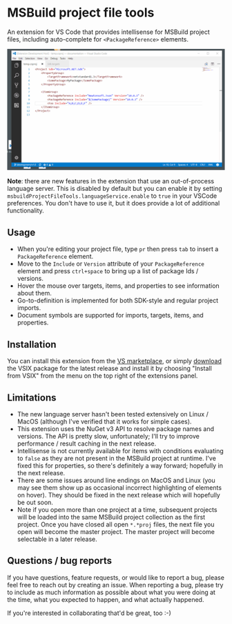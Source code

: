# MSBuild project file tools

An extension for VS Code that provides intellisense for MSBuild project files, including auto-complete for `<PackageReference>` elements.

![PackageReference completion](docs/images/extension-in-action.gif)

**Note**: there are new features in the extension that use an out-of-process language server. This is disabled by default but you can enable it by setting `msbuildProjectFileTools.languageService.enable` to `true` in your VSCode preferences. You don't have to use it, but it does provide a lot of additional functionality.

## Usage

* When you're editing your project file, type `pr` then press `tab` to insert a `PackageReference` element.
* Move to the `Include` or `Version` attribute of your `PackageReference` element and press `ctrl+space` to bring up a list of package Ids / versions.
* Hover the mouse over targets, items, and properties to see information about them.
* Go-to-definition is implemented for both SDK-style and regular project imports.
* Document symbols are supported for imports, targets, items, and properties.

## Installation

You can install this extension from the [VS marketplace](https://marketplace.visualstudio.com/items?itemName=tintoy.msbuild-project-tools), or simply [download](https://github.com/tintoy/msbuild-project-tools-vscode/releases/latest) the VSIX package for the latest release and install it by choosing "Install from VSIX" from the menu on the top right of the extensions panel.

## Limitations

* The new language server hasn't been tested extensively on Linux / MacOS (although I've verified that it works for simple cases).
* This extension uses the NuGet v3 API to resolve package names and versions. The API is pretty slow, unfortunately; I'll try to improve performance / result caching in the next release.
* Intellisense is not currently available for items with conditions evaluating to `false` as they are not present in the MSBuild project at runtime. I've fixed this for properties, so there's definitely a way forward; hopefully in the next release.
* There are some issues around line endings on MacOS and Linux (you may see them show up as occasional incorrect highlighting of elements on hover). They should be fixed in the next release which will hopefully be out soon.
* Note if you open more than one project at a time, subsequent projects will be loaded into the same MSBuild project collection as the first project. Once you have closed all open `*.*proj` files, the next file you open will become the master project. The master project will become selectable in a later release.

## Questions / bug reports

If you have questions, feature requests, or would like to report a bug, please feel free to reach out by creating an issue. When reporting a bug, please try to include as much information as possible about what you were doing at the time, what you expected to happen, and what actually happened.

If you're interested in collaborating that'd be great, too :-)
